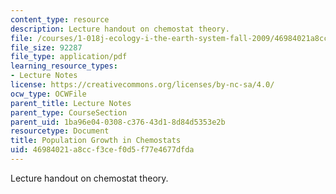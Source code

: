 ```yaml
---
content_type: resource
description: Lecture handout on chemostat theory.
file: /courses/1-018j-ecology-i-the-earth-system-fall-2009/46984021a8ccf3cef0d5f77e4677dfda_MIT1_018JF09_Lec14_chemo.pdf
file_size: 92287
file_type: application/pdf
learning_resource_types:
- Lecture Notes
license: https://creativecommons.org/licenses/by-nc-sa/4.0/
ocw_type: OCWFile
parent_title: Lecture Notes
parent_type: CourseSection
parent_uid: 1ba96e04-0308-c376-43d1-8d84d5353e2b
resourcetype: Document
title: Population Growth in Chemostats
uid: 46984021-a8cc-f3ce-f0d5-f77e4677dfda
---
```

Lecture handout on chemostat theory.